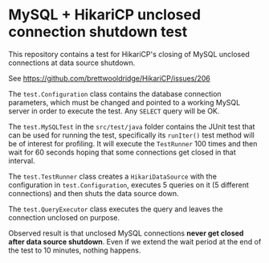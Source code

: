 
# MySQL + HikariCP unclosed connection shutdown test

  This repository contains a test for HikariCP's closing of MySQL unclosed connections at data source shutdown.

  See https://github.com/brettwooldridge/HikariCP/issues/206

  The `test.Configuration` class contains the database connection parameters, which must be changed and pointed to
  a working MySQL server in order to execute the test. Any `SELECT` query will be OK.

  The `test.MySQLTest` in the `src/test/java` folder contains the JUnit test that can be used for running the test,
  specifically its `runIter()` test method will be of interest for profiling. It will execute the `TestRunner` 100
  times and then wait for 60 seconds hoping that some connections get closed in that interval.

  The `test.TestRunner` class creates a `HikariDataSource` with the configuration in `test.Configuration`, executes
  5 queries on it (5 different connections) and then shuts the data source down.

  The `test.QueryExecutor` class executes the query and leaves the connection unclosed on purpose.

  Observed result is that unclosed MySQL connections **never get closed after data source shutdown**. Even if we extend
  the wait period at the end of the test to 10 minutes, nothing happens.
